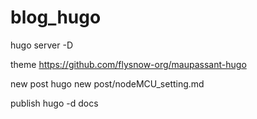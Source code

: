 # blog_hugo

hugo server -D


theme
https://github.com/flysnow-org/maupassant-hugo


new post
hugo new post/nodeMCU_setting.md


publish
hugo -d docs